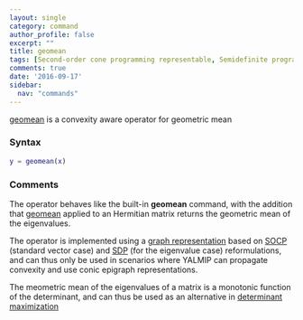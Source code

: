 ```yaml
---
layout: single
category: command
author_profile: false
excerpt: ""
title: geomean
tags: [Second-order cone programming representable, Semidefinite programming representable, Determinant maximization]
comments: true
date: '2016-09-17'
sidebar:
  nav: "commands"
---
```


[geomean](/command/geomean) is a convexity aware operator for geometric mean

### Syntax

````matlab
y = geomean(x)
````

### Comments

The operator behaves like the built-in **geomean** command, with the addition that [geomean](/command/geomean) applied to an Hermitian matrix returns the geometric mean of the eigenvalues.

The operator is implemented using a [graph representation](/tutorial/nonlinearoperatorsgraphs) based on [SOCP](/tags#second-order-cone-programming) (standard vector case)  and [SDP](/tags#semidefinite-programming) (for the eigenvalue case) reformulations, and can thus only be used in scenarios where YALMIP can propagate convexity and use conic epigraph representations.

The meometric mean of the eigenvalues of a matrix is a monotonic function of the determinant, and can thus be used as an alternative in [determinant maximization](/tutorial/maxdetprogramming)
